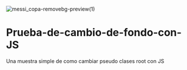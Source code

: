 ![messi_copa-removebg-preview(1)](https://user-images.githubusercontent.com/116380765/211821403-f40a4413-8771-4918-b728-4f935312706d.png)
# Prueba-de-cambio-de-fondo-con-JS
Una muestra simple de como cambiar pseudo clases root con JS
